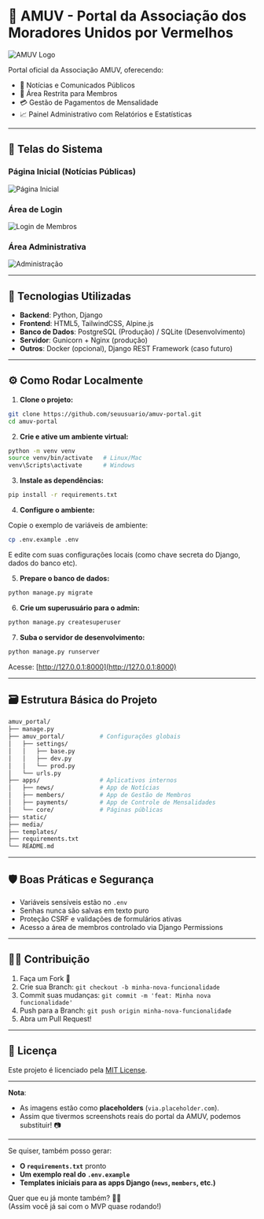 # 📢 AMUV - Portal da Associação dos Moradores Unidos por Vermelhos

![AMUV Logo](https://via.placeholder.com/600x200?text=LOGO+DA+AMUV)

Portal oficial da Associação AMUV, oferecendo:
- 📢 Notícias e Comunicados Públicos
- 🏡 Área Restrita para Membros
- 💳 Gestão de Pagamentos de Mensalidade
- 📈 Painel Administrativo com Relatórios e Estatísticas

---
## 📸 Telas do Sistema

### Página Inicial (Notícias Públicas)

![Página Inicial](https://via.placeholder.com/800x400?text=Página+Inicial+de+Notícias)

### Área de Login

![Login de Membros](https://via.placeholder.com/800x400?text=Tela+de+Login+para+Membros)

### Área Administrativa

![Administração](https://via.placeholder.com/800x400?text=Painel+Administrativo)

---

## 🚀 Tecnologias Utilizadas

- **Backend**: Python, Django
- **Frontend**: HTML5, TailwindCSS, Alpine.js
- **Banco de Dados**: PostgreSQL (Produção) / SQLite (Desenvolvimento)
- **Servidor**: Gunicorn + Nginx (produção)
- **Outros**: Docker (opcional), Django REST Framework (caso futuro)

---

## ⚙️ Como Rodar Localmente

1. **Clone o projeto:**

```bash
git clone https://github.com/seuusuario/amuv-portal.git
cd amuv-portal
```

2. **Crie e ative um ambiente virtual:**

```bash
python -m venv venv
source venv/bin/activate   # Linux/Mac
venv\Scripts\activate      # Windows
```

3. **Instale as dependências:**

```bash
pip install -r requirements.txt
```

4. **Configure o ambiente:**

Copie o exemplo de variáveis de ambiente:

```bash
cp .env.example .env
```
E edite com suas configurações locais (como chave secreta do Django, dados do banco etc).

5. **Prepare o banco de dados:**

```bash
python manage.py migrate
```

6. **Crie um superusuário para o admin:**

```bash
python manage.py createsuperuser
```

7. **Suba o servidor de desenvolvimento:**

```bash
python manage.py runserver
```

Acesse: [http://127.0.0.1:8000](http://127.0.0.1:8000)

---

## 🗃️ Estrutura Básica do Projeto

```bash
amuv_portal/
├── manage.py
├── amuv_portal/          # Configurações globais
│   ├── settings/
│   │   ├── base.py
│   │   ├── dev.py
│   │   └── prod.py
│   └── urls.py
├── apps/                 # Aplicativos internos
│   ├── news/             # App de Notícias
│   ├── members/          # App de Gestão de Membros
│   ├── payments/         # App de Controle de Mensalidades
│   └── core/             # Páginas públicas
├── static/
├── media/
├── templates/
├── requirements.txt
└── README.md
```

---

## 🛡️ Boas Práticas e Segurança

- Variáveis sensíveis estão no `.env`
- Senhas nunca são salvas em texto puro
- Proteção CSRF e validações de formulários ativas
- Acesso a área de membros controlado via Django Permissions

---

## 👨‍💻 Contribuição

1. Faça um Fork 🚀
2. Crie sua Branch: `git checkout -b minha-nova-funcionalidade`
3. Commit suas mudanças: `git commit -m 'feat: Minha nova funcionalidade'`
4. Push para a Branch: `git push origin minha-nova-funcionalidade`
5. Abra um Pull Request!

---

## 📄 Licença

Este projeto é licenciado pela [MIT License](LICENSE).

---

**Nota**:  
- As imagens estão como **placeholders** (`via.placeholder.com`).  
- Assim que tivermos screenshots reais do portal da AMUV, podemos substituir! 📷

---

Se quiser, também posso gerar:
- **O `requirements.txt`** pronto
- **Um exemplo real do `.env.example`**
- **Templates iniciais para as apps Django (`news`, `members`, etc.)**

Quer que eu já monte também? 🚀🎯  
(Assim você já sai com o MVP quase rodando!)